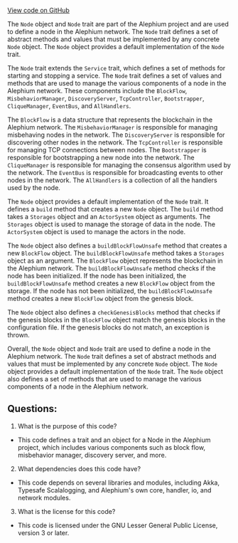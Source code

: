 [View code on GitHub](https://github.com/alephium/alephium/flow/src/main/scala/org/alephium/flow/client/Node.scala)

The `Node` object and `Node` trait are part of the Alephium project and are used to define a node in the Alephium network. The `Node` trait defines a set of abstract methods and values that must be implemented by any concrete `Node` object. The `Node` object provides a default implementation of the `Node` trait.

The `Node` trait extends the `Service` trait, which defines a set of methods for starting and stopping a service. The `Node` trait defines a set of values and methods that are used to manage the various components of a node in the Alephium network. These components include the `BlockFlow`, `MisbehaviorManager`, `DiscoveryServer`, `TcpController`, `Bootstrapper`, `CliqueManager`, `EventBus`, and `AllHandlers`.

The `BlockFlow` is a data structure that represents the blockchain in the Alephium network. The `MisbehaviorManager` is responsible for managing misbehaving nodes in the network. The `DiscoveryServer` is responsible for discovering other nodes in the network. The `TcpController` is responsible for managing TCP connections between nodes. The `Bootstrapper` is responsible for bootstrapping a new node into the network. The `CliqueManager` is responsible for managing the consensus algorithm used by the network. The `EventBus` is responsible for broadcasting events to other nodes in the network. The `AllHandlers` is a collection of all the handlers used by the node.

The `Node` object provides a default implementation of the `Node` trait. It defines a `build` method that creates a new `Node` object. The `build` method takes a `Storages` object and an `ActorSystem` object as arguments. The `Storages` object is used to manage the storage of data in the node. The `ActorSystem` object is used to manage the actors in the node.

The `Node` object also defines a `buildBlockFlowUnsafe` method that creates a new `BlockFlow` object. The `buildBlockFlowUnsafe` method takes a `Storages` object as an argument. The `BlockFlow` object represents the blockchain in the Alephium network. The `buildBlockFlowUnsafe` method checks if the node has been initialized. If the node has been initialized, the `buildBlockFlowUnsafe` method creates a new `BlockFlow` object from the storage. If the node has not been initialized, the `buildBlockFlowUnsafe` method creates a new `BlockFlow` object from the genesis block.

The `Node` object also defines a `checkGenesisBlocks` method that checks if the genesis blocks in the `BlockFlow` object match the genesis blocks in the configuration file. If the genesis blocks do not match, an exception is thrown.

Overall, the `Node` object and `Node` trait are used to define a node in the Alephium network. The `Node` trait defines a set of abstract methods and values that must be implemented by any concrete `Node` object. The `Node` object provides a default implementation of the `Node` trait. The `Node` object also defines a set of methods that are used to manage the various components of a node in the Alephium network.
## Questions: 
 1. What is the purpose of this code?
- This code defines a trait and an object for a Node in the Alephium project, which includes various components such as block flow, misbehavior manager, discovery server, and more.

2. What dependencies does this code have?
- This code depends on several libraries and modules, including Akka, Typesafe Scalalogging, and Alephium's own core, handler, io, and network modules.

3. What is the license for this code?
- This code is licensed under the GNU Lesser General Public License, version 3 or later.